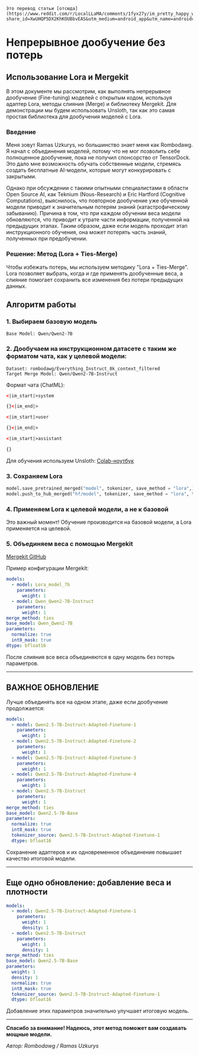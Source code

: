 ```
Это перевод статьи [отсюда](https://www.reddit.com/r/LocalLLaMA/comments/1fyx27y/im_pretty_happy_with_how_my_method_worked_out/?share_id=XwUHQP5DX2KhKOUBbvEAS&utm_medium=android_app&utm_name=androidcss&utm_source=share&utm_term=1)
```

# Непрерывное дообучение без потерь
## Использование Lora и Mergekit

В этом документе мы рассмотрим, как выполнять непрерывное дообучение (Fine-tuning) моделей с открытым кодом, используя адаптер Lora, методы слияния (Merge) и библиотеку Mergekit. Для демонстрации мы будем использовать Unsloth, так как это самая простая библиотека для дообучения моделей с Lora.

### Введение
Меня зовут Ramas Uzkurys, но большинство знает меня как Rombodawg. Я начал с объединения моделей, потому что не мог позволить себе полноценное дообучение, пока не получил спонсорство от TensorDock. Это дало мне возможность обучать собственные модели, стремясь создать бесплатные AI-модели, которые могут конкурировать с закрытыми.

Однако при обсуждении с такими опытными специалистами в области Open Source AI, как Teknium (Nous-Research) и Eric Hartford (Cognitive Computations), выяснилось, что повторное дообучение уже обученной модели приводит к значительным потерям знаний (катастрофическому забыванию). Причина в том, что при каждом обучении веса модели обновляются, что приводит к утрате части информации, полученной на предыдущих этапах. Таким образом, даже если модель проходит этап инструкционного обучения, она может потерять часть знаний, полученных при предобучении.

### Решение: Метод (Lora + Ties-Merge)
Чтобы избежать потерь, мы используем методику "Lora + Ties-Merge". Lora позволяет выбрать, когда и где применять дообученные веса, а слияние помогает сохранить все изменения без потери предыдущих данных.

## Алгоритм работы

### 1. Выбираем базовую модель
```
Base Model: Qwen/Qwen2-7B
```

### 2. Дообучаем на инструкционном датасете с таким же форматом чата, как у целевой модели:
```
Dataset: rombodawg/Everything_Instruct_8k_context_filtered
Target Merge Model: Qwen/Qwen2-7B-Instruct
```

Формат чата (ChatML):
```xml
<|im_start|>system

{}<|im_end|>

<|im_start|>user

{}<|im_end|>

<|im_start|>assistant

{}
```

Для обучения используем Unsloth:
[Colab-ноутбук](https://colab.research.google.com/drive/1vIrqH5uYDQwsJ4-OO3DErvuv4pBgVwk4?usp=sharing)

### 3. Сохраняем Lora
```python
model.save_pretrained_merged("model", tokenizer, save_method = "lora",)
model.push_to_hub_merged("hf/model", tokenizer, save_method = "lora", token = "")
```

### 4. Применяем Lora к целевой модели, а не к базовой
Это важный момент! Обучение производится на базовой модели, а Lora применяется на целевой.

### 5. Объединяем веса с помощью Mergekit
[Mergekit GitHub](https://github.com/arcee-ai/mergekit)

Пример конфигурации Mergekit:
```yaml
models:
  - model: Lora_model_7b
    parameters:
      weight: 1
  - model: Qwen_Qwen2-7B-Instruct
    parameters:
      weight: 1
merge_method: ties
base_model: Qwen_Qwen2-7B
parameters:
  normalize: true
  int8_mask: true
dtype: bfloat16
```

После слияния все веса объединяются в одну модель без потерь параметров.

---

## ВАЖНОЕ ОБНОВЛЕНИЕ
Лучше объединять все на одном этапе, даже если дообучение продолжается:
```yaml
models:
  - model: Qwen2.5-7B-Instruct-Adapted-Finetune-1
    parameters:
      weight: 1
  - model: Qwen2.5-7B-Instruct-Adapted-Finetune-2
    parameters:
      weight: 1
  - model: Qwen2.5-7B-Instruct-Adapted-Finetune-3
    parameters:
      weight: 1
  - model: Qwen2.5-7B-Instruct-Adapted-Finetune-4
    parameters:
      weight: 1
  - model: Qwen2.5-7B-Instruct
    parameters:
      weight: 1
merge_method: ties
base_model: Qwen2.5-7B-Base
parameters:
  normalize: true
  int8_mask: true
  tokenizer_source: Qwen2.5-7B-Instruct-Adapted-Finetune-1
  dtype: bfloat16
```

Сохранение адаптеров и их одновременное объединение повышает качество итоговой модели.

---

## Еще одно обновление: добавление веса и плотности
```yaml
models:
  - model: Qwen2.5-7B-Instruct-Adapted-Finetune-1
    parameters:
      weight: 1
      density: 1
  - model: Qwen2.5-7B-Instruct
    parameters:
      weight: 1
      density: 1
merge_method: ties
base_model: Qwen2.5-7B-Base
parameters:
  weight: 1
  density: 1
  normalize: true
  int8_mask: true
  tokenizer_source: Qwen2.5-7B-Instruct-Adapted-Finetune-1
  dtype: bfloat16
```

Добавление этих параметров значительно улучшает итоговую модель.

---

**Спасибо за внимание! Надеюсь, этот метод поможет вам создавать мощные модели.**

*Автор: Rombodawg / Ramas Uzkurys*
